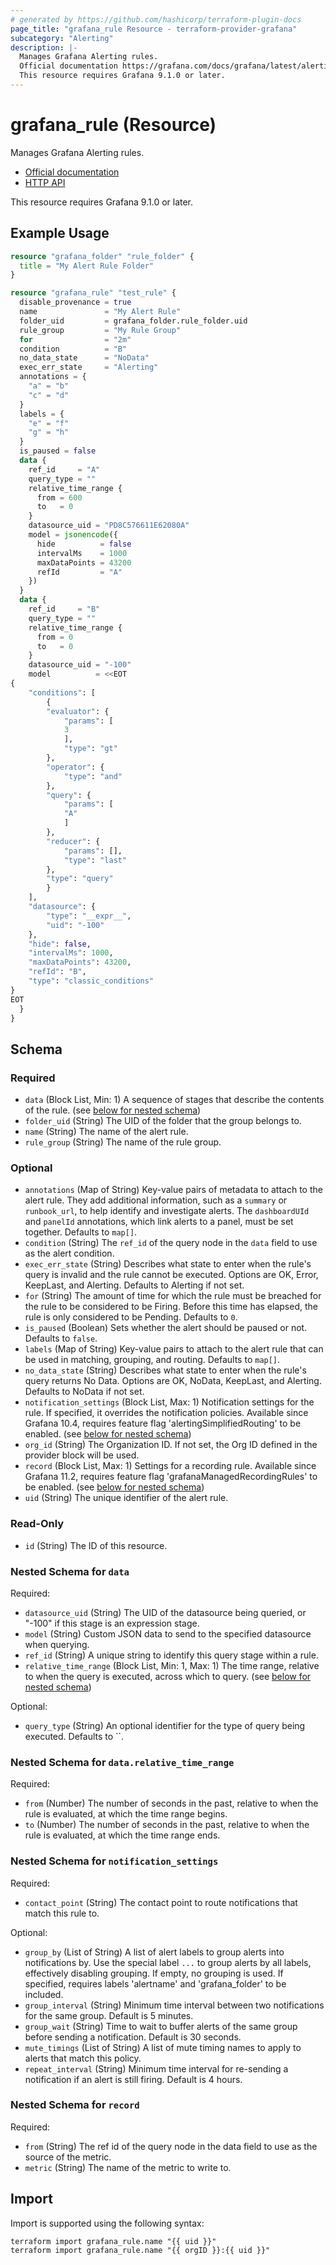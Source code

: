 ```yaml
---
# generated by https://github.com/hashicorp/terraform-plugin-docs
page_title: "grafana_rule Resource - terraform-provider-grafana"
subcategory: "Alerting"
description: |-
  Manages Grafana Alerting rules.
  Official documentation https://grafana.com/docs/grafana/latest/alerting/set-up/provision-alerting-resources/terraform-provisioning/HTTP API https://grafana.com/docs/grafana/latest/developers/http_api/alerting_provisioning/#alert-rules
  This resource requires Grafana 9.1.0 or later.
---
```


# grafana_rule (Resource)

Manages Grafana Alerting rules.

* [Official documentation](https://grafana.com/docs/grafana/latest/alerting/set-up/provision-alerting-resources/terraform-provisioning/)
* [HTTP API](https://grafana.com/docs/grafana/latest/developers/http_api/alerting_provisioning/#alert-rules)

This resource requires Grafana 9.1.0 or later.

## Example Usage

```terraform
resource "grafana_folder" "rule_folder" {
  title = "My Alert Rule Folder"
}

resource "grafana_rule" "test_rule" {
  disable_provenance = true
  name               = "My Alert Rule"
  folder_uid         = grafana_folder.rule_folder.uid
  rule_group         = "My Rule Group"
  for                = "2m"
  condition          = "B"
  no_data_state      = "NoData"
  exec_err_state     = "Alerting"
  annotations = {
    "a" = "b"
    "c" = "d"
  }
  labels = {
    "e" = "f"
    "g" = "h"
  }
  is_paused = false
  data {
    ref_id     = "A"
    query_type = ""
    relative_time_range {
      from = 600
      to   = 0
    }
    datasource_uid = "PD8C576611E62080A"
    model = jsonencode({
      hide          = false
      intervalMs    = 1000
      maxDataPoints = 43200
      refId         = "A"
    })
  }
  data {
    ref_id     = "B"
    query_type = ""
    relative_time_range {
      from = 0
      to   = 0
    }
    datasource_uid = "-100"
    model          = <<EOT
{
    "conditions": [
        {
        "evaluator": {
            "params": [
            3
            ],
            "type": "gt"
        },
        "operator": {
            "type": "and"
        },
        "query": {
            "params": [
            "A"
            ]
        },
        "reducer": {
            "params": [],
            "type": "last"
        },
        "type": "query"
        }
    ],
    "datasource": {
        "type": "__expr__",
        "uid": "-100"
    },
    "hide": false,
    "intervalMs": 1000,
    "maxDataPoints": 43200,
    "refId": "B",
    "type": "classic_conditions"
}
EOT
  }
}
```

<!-- schema generated by tfplugindocs -->
## Schema

### Required

- `data` (Block List, Min: 1) A sequence of stages that describe the contents of the rule. (see [below for nested schema](#nestedblock--data))
- `folder_uid` (String) The UID of the folder that the group belongs to.
- `name` (String) The name of the alert rule.
- `rule_group` (String) The name of the rule group.

### Optional

- `annotations` (Map of String) Key-value pairs of metadata to attach to the alert rule. They add additional information, such as a `summary` or `runbook_url`, to help identify and investigate alerts. The `dashboardUId` and `panelId` annotations, which link alerts to a panel, must be set together. Defaults to `map[]`.
- `condition` (String) The `ref_id` of the query node in the `data` field to use as the alert condition.
- `exec_err_state` (String) Describes what state to enter when the rule's query is invalid and the rule cannot be executed. Options are OK, Error, KeepLast, and Alerting.  Defaults to Alerting if not set.
- `for` (String) The amount of time for which the rule must be breached for the rule to be considered to be Firing. Before this time has elapsed, the rule is only considered to be Pending. Defaults to `0`.
- `is_paused` (Boolean) Sets whether the alert should be paused or not. Defaults to `false`.
- `labels` (Map of String) Key-value pairs to attach to the alert rule that can be used in matching, grouping, and routing. Defaults to `map[]`.
- `no_data_state` (String) Describes what state to enter when the rule's query returns No Data. Options are OK, NoData, KeepLast, and Alerting. Defaults to NoData if not set.
- `notification_settings` (Block List, Max: 1) Notification settings for the rule. If specified, it overrides the notification policies. Available since Grafana 10.4, requires feature flag 'alertingSimplifiedRouting' to be enabled. (see [below for nested schema](#nestedblock--notification_settings))
- `org_id` (String) The Organization ID. If not set, the Org ID defined in the provider block will be used.
- `record` (Block List, Max: 1) Settings for a recording rule. Available since Grafana 11.2, requires feature flag 'grafanaManagedRecordingRules' to be enabled. (see [below for nested schema](#nestedblock--record))
- `uid` (String) The unique identifier of the alert rule.

### Read-Only

- `id` (String) The ID of this resource.

<a id="nestedblock--data"></a>
### Nested Schema for `data`

Required:

- `datasource_uid` (String) The UID of the datasource being queried, or "-100" if this stage is an expression stage.
- `model` (String) Custom JSON data to send to the specified datasource when querying.
- `ref_id` (String) A unique string to identify this query stage within a rule.
- `relative_time_range` (Block List, Min: 1, Max: 1) The time range, relative to when the query is executed, across which to query. (see [below for nested schema](#nestedblock--data--relative_time_range))

Optional:

- `query_type` (String) An optional identifier for the type of query being executed. Defaults to ``.

<a id="nestedblock--data--relative_time_range"></a>
### Nested Schema for `data.relative_time_range`

Required:

- `from` (Number) The number of seconds in the past, relative to when the rule is evaluated, at which the time range begins.
- `to` (Number) The number of seconds in the past, relative to when the rule is evaluated, at which the time range ends.



<a id="nestedblock--notification_settings"></a>
### Nested Schema for `notification_settings`

Required:

- `contact_point` (String) The contact point to route notifications that match this rule to.

Optional:

- `group_by` (List of String) A list of alert labels to group alerts into notifications by. Use the special label `...` to group alerts by all labels, effectively disabling grouping. If empty, no grouping is used. If specified, requires labels 'alertname' and 'grafana_folder' to be included.
- `group_interval` (String) Minimum time interval between two notifications for the same group. Default is 5 minutes.
- `group_wait` (String) Time to wait to buffer alerts of the same group before sending a notification. Default is 30 seconds.
- `mute_timings` (List of String) A list of mute timing names to apply to alerts that match this policy.
- `repeat_interval` (String) Minimum time interval for re-sending a notification if an alert is still firing. Default is 4 hours.


<a id="nestedblock--record"></a>
### Nested Schema for `record`

Required:

- `from` (String) The ref id of the query node in the data field to use as the source of the metric.
- `metric` (String) The name of the metric to write to.

## Import

Import is supported using the following syntax:

```shell
terraform import grafana_rule.name "{{ uid }}"
terraform import grafana_rule.name "{{ orgID }}:{{ uid }}"
```

